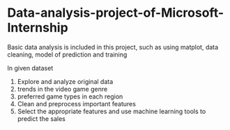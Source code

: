 # Data-analysis-project-of-Microsoft-Internship


Basic data analysis is included in this project, such as using matplot, data cleaning, model of prediction and training

In given dataset
1. Explore and analyze original data 
2. trends in the video game genre
3. preferred game types in each region
4. Clean and preprocess important features
5. Select the appropriate features and use machine learning tools to predict the sales
